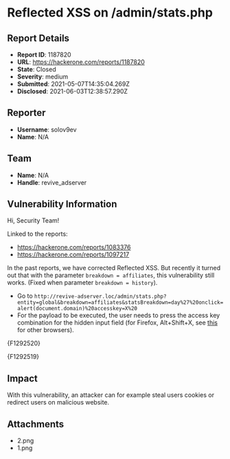 # Reflected XSS on /admin/stats.php

## Report Details
- **Report ID**: 1187820
- **URL**: https://hackerone.com/reports/1187820
- **State**: Closed
- **Severity**: medium
- **Submitted**: 2021-05-07T14:35:04.269Z
- **Disclosed**: 2021-06-03T12:38:57.290Z

## Reporter
- **Username**: solov9ev
- **Name**: N/A

## Team
- **Name**: N/A
- **Handle**: revive_adserver

## Vulnerability Information
Hi, Security Team!

Linked to the reports:
- https://hackerone.com/reports/1083376
- https://hackerone.com/reports/1097217

In the past reports, we have corrected Reflected XSS. But recently it turned out that with the parameter `breakdown = affiliates`, this vulnerability still works. (Fixed when parameter `breakdown = history`).

- Go to `http://revive-adserver.loc/admin/stats.php?entity=global&breakdown=affiliates&statsBreakdown=day%27%20onclick=alert(document.domain)%20accesskey=X%20`
- For the payload to be executed, the user needs to press the access key combination for the hidden input field (for Firefox, Alt+Shift+X, see [this](https://developer.mozilla.org/en-US/docs/Web/HTML/Global_attributes/accesskey) for other browsers).

{F1292520}

{F1292519}

## Impact

With this vulnerability, an attacker can for example steal users cookies or redirect users on malicious website.

## Attachments
- 2.png
- 1.png
